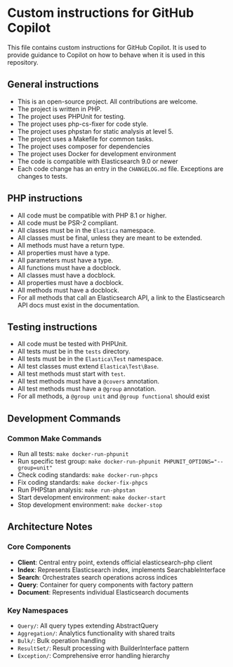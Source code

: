 # Custom instructions for GitHub Copilot

This file contains custom instructions for GitHub Copilot. It is used to provide guidance to Copilot on how to behave when it is used in this repository.

## General instructions

- This is an open-source project. All contributions are welcome.
- The project is written in PHP.
- The project uses PHPUnit for testing.
- The project uses php-cs-fixer for code style.
- The project uses phpstan for static analysis at level 5.
- The project uses a Makefile for common tasks.
- The project uses composer for dependencies
- The project uses Docker for development environment
- The code is compatible with Elasticsearch 9.0 or newer
- Each code change has an entry in the `CHANGELOG.md` file. Exceptions are changes to tests.


## PHP instructions

- All code must be compatible with PHP 8.1 or higher.
- All code must be PSR-2 compliant.
- All classes must be in the `Elastica` namespace.
- All classes must be final, unless they are meant to be extended.
- All methods must have a return type.
- All properties must have a type.
- All parameters must have a type.
- All functions must have a docblock.
- All classes must have a docblock.
- All properties must have a docblock.
- All methods must have a docblock.
- For all methods that call an Elasticsearch API, a link to the Elasticsearch API docs must exist in the documentation.

## Testing instructions

- All code must be tested with PHPUnit.
- All tests must be in the `tests` directory.
- All tests must be in the `Elastica\Test` namespace.
- All test classes must extend `Elastica\Test\Base`.
- All test methods must start with `test`.
- All test methods must have a `@covers` annotation.
- All test methods must have a `@group` annotation.
- For all methods, a `@group unit` and `@group functional` should exist

## Development Commands

### Common Make Commands
- Run all tests: `make docker-run-phpunit`
- Run specific test group: `make docker-run-phpunit PHPUNIT_OPTIONS="--group=unit"`
- Check coding standards: `make docker-run-phpcs`
- Fix coding standards: `make docker-fix-phpcs`
- Run PHPStan analysis: `make run-phpstan`
- Start development environment: `make docker-start`
- Stop development environment: `make docker-stop`

## Architecture Notes

### Core Components
- **Client**: Central entry point, extends official elasticsearch-php client
- **Index**: Represents Elasticsearch index, implements SearchableInterface
- **Search**: Orchestrates search operations across indices
- **Query**: Container for query components with factory pattern
- **Document**: Represents individual Elasticsearch documents

### Key Namespaces
- `Query/`: All query types extending AbstractQuery
- `Aggregation/`: Analytics functionality with shared traits
- `Bulk/`: Bulk operation handling
- `ResultSet/`: Result processing with BuilderInterface pattern
- `Exception/`: Comprehensive error handling hierarchy
